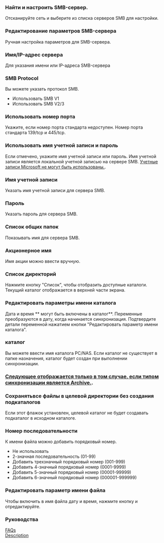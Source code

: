 ### Найти и настроить SMB-сервер.  

Отсканируйте сеть и выберите из списка серверов SMB для настройки.   

### Редактирование параметров SMB-сервера  

Ручная настройка параметров для SMB-сервера.   

### Имя/IP-адрес сервера  

Для указания имени или IP-адреса SMB-сервера   

### SMB Protocol  

Вы можете указать протокол SMB.  

- Использовать SMB V1  
- Использовать SMB V2/3  

### Использовать номер порта  

Укажите, если номер порта стандарта недоступен. Номер порта стандарта 139/tcp и 445/tcp.   

### Использовать имя учетной записи и пароль  

Если отмечено, укажите имя учетной записи или пароль. Имя учетной записи является локальной учетной записью на сервере SMB. <span style="цвет: красный;"><u>Учетные записи Microsoft не могут быть использованы.</u></span>.   

### Имя учетной записи  

Указать имя учетной записи для сервера SMB.   

### Пароль  

Указать пароль для сервера SMB.   

### Список общих папок  

Показывать имя для сервера SMB.  

### Акционерное имя  

Имя акции можно ввести вручную.   

### Список директорий  

Нажмите кнопку "Список", чтобы отобразить доступные каталоги. Текущий каталог отображается в верхней части экрана.  

### Редактировать параметры имени каталога  

Дата и время ** могут быть включены в каталог**. Переменные преобразуются в дату, когда начинается синхронизация. Подтвердите детали переменной нажатием кнопки "Редактировать параметр имени каталога".   

### каталог  

Вы можете ввести имя каталога PC/NAS. Если каталог не существует в папке назначения, каталог будет создан при выполнении синхронизации.  

### <u>Следующее отображается только в том случае, если типом синхронизации является Archive.</u>.  

### Сохранятьвсе файлы в целевой директории без создания подкаталогов  

Если этот флажок установлен, целевой каталог не будет создавать подкаталог в исходном каталоге.  

### Номер последовательности  

К имени файла можно добавить порядковый номер.   

- Не использовать  
- 2-значная последовательность (01-99)  
- Добавить трехзначный порядковый номер (001-999)  
- Добавить 4-значный порядковый номер (0001-9999)  
- Добавить 5-значный порядковый номер (00001-99999)  
- Добавить 6-значный порядковый номер (000001-999999)  

### Редактировать параметр имени файла  

Чтобы включить в имя файла дату и время, нажмите кнопку и отредактируйте.  

### Руководства  
[FAQs](https://sentaroh.github.io/Documents/SMBSync3/SMBSync3_FAQ_EN.htm)  
[Description](https://sentaroh.github.io/Documents/SMBSync3/SMBSync3_Desc_EN.htm)  
